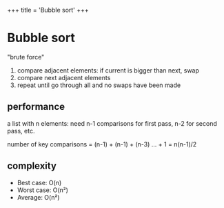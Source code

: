 +++
title = 'Bubble sort'
+++
# Bubble sort
"brute force"
1. compare adjacent elements: if current is bigger than next, swap
2. compare next adjacent elements
3. repeat until go through all and no swaps have been made

## performance

a list with n elements: need n-1 comparisons for first pass, n-2 for second pass, etc.

number of key comparisons = (n-1) + (n-1) + (n-3) … + 1 = n(n-1)/2

## complexity

- Best case: O(n)
- Worst case: O(n²)
- Average: O(n²)
